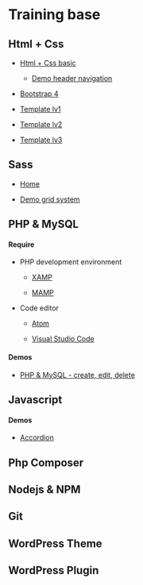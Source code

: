 
# Training base

  

## Html + Css

* [Html + Css basic](https://www.w3schools.com/html/default.asp)
    * [Demo header navigation](https://jsfiddle.net/bearstorm/y4mdrnau/9/)

* [Bootstrap 4](https://getbootstrap.com/)

* [Template lv1](https://tympanus.net/codrops/2015/08/11/freebie-sedna-one-page-website-template/)

* [Template lv2](https://tympanus.net/codrops/2016/04/29/freebie-synthetica-one-page-website-template/)

* [Template lv3](https://tympanus.net/codrops/2015/01/27/freebie-boxify-one-page-website-template/)

## Sass

* [Home](https://sass-lang.com/)

* [Demo grid system](https://github.com/Huynhhuynh/training/blob/master/Sass/grid-system.md)

## PHP & MySQL

#### Require

* PHP development environment

	* [XAMP](https://www.apachefriends.org/index.html)

	* [MAMP](https://www.mamp.info/en/)

  

* Code editor

	* [Atom](https://atom.io/)

	* [Visual Studio Code](https://code.visualstudio.com/)

#### Demos

* [PHP & MySQL - create, edit, delete](https://github.com/Huynhhuynh/training/blob/master/Php%20%2B%20MySql/php-basic/php-basic.md)


## Javascript

#### Demos

* [Accordion](https://jsfiddle.net/bearstorm/hkv4Lbcd/27/)

## Php Composer

  

## Nodejs & NPM

  

## Git

  

## WordPress Theme

  

## WordPress Plugin